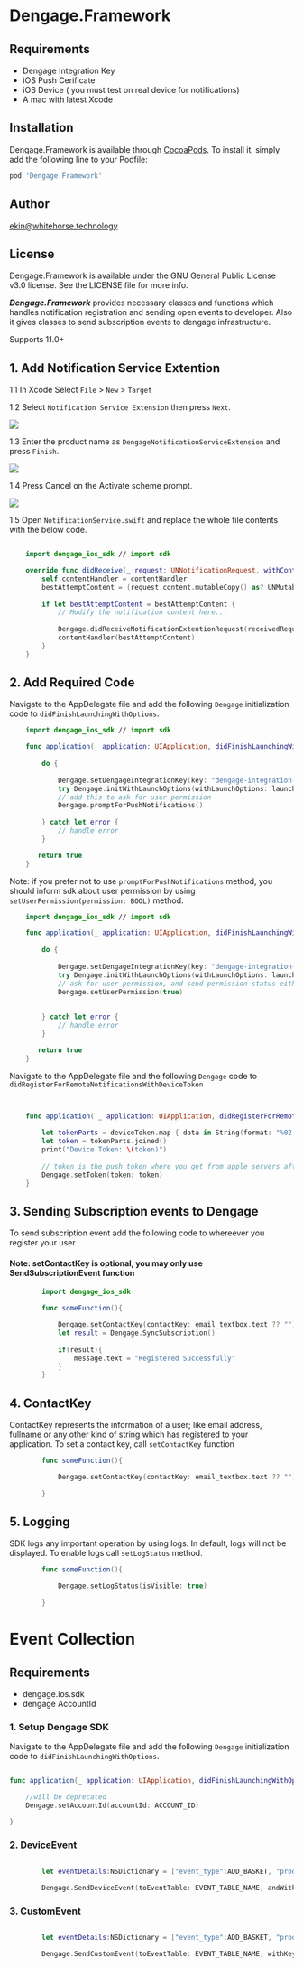 # Dengage.Framework

## Requirements

* Dengage Integration Key
* iOS Push Cerificate
* iOS Device ( you must test on real device for notifications)
* A mac with latest Xcode

## Installation

Dengage.Framework is available through [CocoaPods](https://cocoapods.org). To install
it, simply add the following line to your Podfile:

```ruby
pod 'Dengage.Framework'
```

## Author

ekin@whitehorse.technology

## License

Dengage.Framework is available under the GNU General Public License v3.0 license. See the LICENSE file for more info.

***Dengage.Framework*** provides necessary classes and functions which handles notification registration and sending open events to developer.  Also it gives classes to send subscription events to dengage infrastructure.

Supports 11.0+

## 1. Add Notification Service Extention

1.1 In Xcode Select ```File``` > ```New``` > ```Target```

1.2 Select ```Notification Service Extension``` then press ```Next```.

![](./docs/img/extension.png)

1.3 Enter the product name as ```DengageNotificationServiceExtension``` and press ```Finish```.

![](./docs/img/settings.png)

1.4 Press Cancel on the Activate scheme prompt.

![](./docs/img/activate.png)

1.5 Open ```NotificationService.swift``` and replace the whole file contents with the below code.

```swift

    import dengage_ios_sdk // import sdk

    override func didReceive(_ request: UNNotificationRequest, withContentHandler contentHandler: @escaping (UNNotificationContent) -> Void) {
        self.contentHandler = contentHandler
        bestAttemptContent = (request.content.mutableCopy() as? UNMutableNotificationContent)
         
        if let bestAttemptContent = bestAttemptContent {
            // Modify the notification content here...
           
            Dengage.didReceiveNotificationExtentionRequest(receivedRequest: request, with: bestAttemptContent)
            contentHandler(bestAttemptContent)
        }
    }

```

## 2. Add Required Code

Navigate to the AppDelegate file and add the following ```Dengage``` initialization code to ```didFinishLaunchingWithOptions```.

```swift
    import dengage_ios_sdk // import sdk

    func application(_ application: UIApplication, didFinishLaunchingWithOptions launchOptions: [UIApplication.LaunchOptionsKey: Any]?) -> Bool {
        
        do {
            
            Dengage.setDengageIntegrationKey(key: "dengage-integration-key")
            try Dengage.initWithLaunchOptions(withLaunchOptions: launchOptions, badgeCountReset: true)
            // add this to ask for user permission
            Dengage.promptForPushNotifications()
            
        } catch let error {
            // handle error
        }

       return true
    }

```

Note: if you prefer not to use ```promptForPushNotifications``` method, you should inform sdk about user permission by using ```setUserPermission(permission: BOOL)``` method.

```swift
    import dengage_ios_sdk // import sdk

    func application(_ application: UIApplication, didFinishLaunchingWithOptions launchOptions: [UIApplication.LaunchOptionsKey: Any]?) -> Bool {
        
        do {
            
            Dengage.setDengageIntegrationKey(key: "dengage-integration-key")
            try Dengage.initWithLaunchOptions(withLaunchOptions: launchOptions, badgeCountReset: true)
            // ask for user permission, and send permission status either false or true
            Dengage.setUserPermission(true)
            
            
        } catch let error {
            // handle error
        }

       return true
    }

```

Navigate to the AppDelegate file and the following ```Dengage``` code to ```didRegisterForRemoteNotificationsWithDeviceToken```

```swift 


    func application( _ application: UIApplication, didRegisterForRemoteNotificationsWithDeviceToken deviceToken: Data) {
        
        let tokenParts = deviceToken.map { data in String(format: "%02.2hhx", data) }
        let token = tokenParts.joined()
        print("Device Token: \(token)")
        
        // token is the push token where you get from apple servers after registration
        Dengage.setToken(token: token)
    }

```
## 3. Sending Subscription events to Dengage

To send subscription event add the following code to whereever you register your user

#### Note: setContactKey is optional, you may only use SendSubscriptionEvent function

```swift
        import dengage_ios_sdk

        func someFunction(){

            Dengage.setContactKey(contactKey: email_textbox.text ?? "")
            let result = Dengage.SyncSubscription()
                
            if(result){ 
                message.text = "Registered Successfully"
            }
        }

```

## 4. ContactKey

ContactKey represents the information of a user; like email address, fullname or any other kind of string which has registered to your application. To set a contact key, call ```setContactKey``` function

```swift
        func someFunction(){

            Dengage.setContactKey(contactKey: email_textbox.text ?? "")
            
        }
```

## 5. Logging

SDK logs any important operation by using logs. In default, logs will not be displayed. To enable logs call ```setLogStatus``` method.

```swift
        func someFunction(){

            Dengage.setLogStatus(isVisible: true)
            
        }
```

# Event Collection

## Requirements

* dengage.ios.sdk
* dengage AccountId

### 1. Setup Dengage SDK 

Navigate to the AppDelegate file and add the following ```Dengage``` initialization code to ```didFinishLaunchingWithOptions```.

```swift

func application(_ application: UIApplication, didFinishLaunchingWithOptions launchOptions: [UIApplication.LaunchOptionsKey: Any]?) -> Bool {

    //will be deprecated
    Dengage.setAccountId(accountId: ACCOUNT_ID)

}

```
### 2. DeviceEvent

```swift

        let eventDetails:NSDictionary = ["event_type":ADD_BASKET, "product_id":strProductID, "quantity": 1]

        Dengage.SendDeviceEvent(toEventTable: EVENT_TABLE_NAME, andWithEventDetails: eventDetails)

```

### 3. CustomEvent

```swift

        let eventDetails:NSDictionary = ["event_type":ADD_BASKET, "product_id":strProductID, "quantity": 1]

        Dengage.SendCustomEvent(toEventTable: EVENT_TABLE_NAME, withKey:"custom-key" andWithEventDetails: eventDetails)

```


